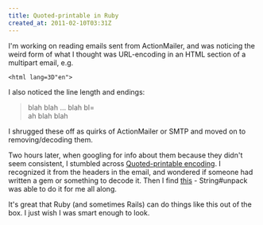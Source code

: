 ```yaml
---
title: Quoted-printable in Ruby
created_at: 2011-02-10T03:31Z
---
```

I'm working on reading emails sent from ActionMailer, and was noticing the weird form of what I thought was URL-encoding in an HTML section of a multipart email, e.g.

    <html lang=3D"en">

I also noticed the line length and endings:

> blah blah &#8230; blah bl=  
> ah blah blah

I shrugged these off as quirks of ActionMailer or SMTP and moved on to removing/decoding them.

Two hours later, when googling for info about them because they didn't seem consistent, I stumbled across [Quoted-printable encoding][quoted_printable]. I recognized it from the headers in the email, and wondered if someone had written a gem or something to decode it. Then I find [this][unpack] - String#unpack was able to do it for me all along.

It's great that Ruby (and sometimes Rails) can do things like this out of the box. I just wish I was smart enough to look.

[quoted_printable]: http://en.wikipedia.org/wiki/Quoted-printable
[unpack]: http://rubydoc.info/stdlib/core/1.8.7/String#unpack-instance_method

